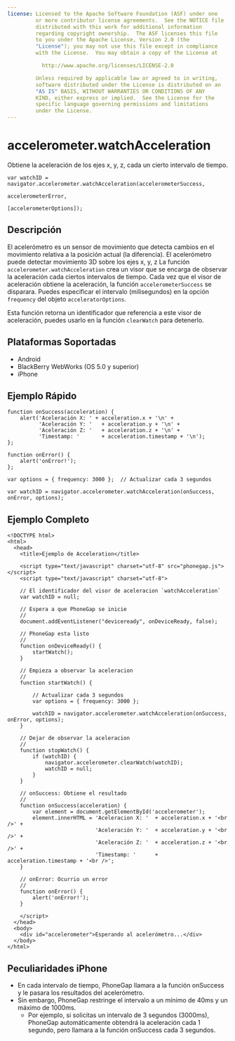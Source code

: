 ```yaml
---
license: Licensed to the Apache Software Foundation (ASF) under one
         or more contributor license agreements.  See the NOTICE file
         distributed with this work for additional information
         regarding copyright ownership.  The ASF licenses this file
         to you under the Apache License, Version 2.0 (the
         "License"); you may not use this file except in compliance
         with the License.  You may obtain a copy of the License at

           http://www.apache.org/licenses/LICENSE-2.0

         Unless required by applicable law or agreed to in writing,
         software distributed under the License is distributed on an
         "AS IS" BASIS, WITHOUT WARRANTIES OR CONDITIONS OF ANY
         KIND, either express or implied.  See the License for the
         specific language governing permissions and limitations
         under the License.
---
```


accelerometer.watchAcceleration
===============================

Obtiene la aceleración de los ejes x, y, z, cada un cierto intervalo de tiempo.

    var watchID = navigator.accelerometer.watchAcceleration(accelerometerSuccess,
                                                           accelerometerError,
                                                           [accelerometerOptions]);
                                                           
Descripción
-----------

El acelerómetro es un sensor de movimiento que detecta cambios en el movimiento relativa a la posición actual (la diferencia). El acelerómetro puede detectar movimiento 3D sobre los ejes x, y, z 
La función `accelerometer.watchAcceleration` crea un visor que se encarga de observar la aceleración cada ciertos intervalos de tiempo. Cada vez que el visor de aceleración obtiene la aceleración, la función `accelerometerSuccess` se disparara.  Puedes especificar el intervalo (milisegundos) en la opción `frequency` del objeto `acceleratorOptions`.

Esta función retorna un identificador que referencia a este visor de aceleración, puedes usarlo en la función `clearWatch` para detenerlo.

Plataformas Soportadas
----------------------

- Android
- BlackBerry WebWorks (OS 5.0 y superior)
- iPhone


Ejemplo Rápido
--------------

    function onSuccess(acceleration) {
        alert('Aceleración X: ' + acceleration.x + '\n' +
              'Aceleración Y: '   + acceleration.y + '\n' +
              'Aceleración Z: '   + acceleration.z + '\n' +
              'Timestamp: '       + acceleration.timestamp + '\n');
    };

    function onError() {
        alert('onError!');
    };

    var options = { frequency: 3000 };  // Actualizar cada 3 segundos
    
    var watchID = navigator.accelerometer.watchAcceleration(onSuccess, onError, options);

Ejemplo Completo
----------------

    <!DOCTYPE html>
    <html>
      <head>
        <title>Ejemplo de Acceleration</title>

        <script type="text/javascript" charset="utf-8" src="phonegap.js"></script>
        <script type="text/javascript" charset="utf-8">

        // El identificador del visor de aceleracion `watchAcceleration`
        var watchID = null;
        
        // Espera a que PhoneGap se inicie
        //
        document.addEventListener("deviceready", onDeviceReady, false);

        // PhoneGap esta listo
        //
        function onDeviceReady() {
            startWatch();
        }

        // Empieza a observar la aceleracion
        //
        function startWatch() {
            
            // Actualizar cada 3 segundos
            var options = { frequency: 3000 };
            
            watchID = navigator.accelerometer.watchAcceleration(onSuccess, onError, options);
        }
        
        // Dejar de observar la aceleracion
        //
        function stopWatch() {
            if (watchID) {
                navigator.accelerometer.clearWatch(watchID);
                watchID = null;
            }
        }
        
        // onSuccess: Obtiene el resultado
        //
        function onSuccess(acceleration) {
            var element = document.getElementById('accelerometer');
            element.innerHTML = 'Aceleracion X: '  + acceleration.x + '<br />' +
                                'Aceleración Y: '  + acceleration.y + '<br />' +
                                'Aceleración Z: '  + acceleration.z + '<br />' +
                                'Timestamp: '      + acceleration.timestamp + '<br />';
        }

        // onError: Ocurrio un error
        //
        function onError() {
            alert('onError!');
        }

        </script>
      </head>
      <body>
        <div id="accelerometer">Esperando al acelerómetro...</div>
      </body>
    </html>
    
Peculiaridades iPhone
---------------------

- En cada intervalo de tiempo, PhoneGap llamara a la función onSuccess y le pasara los resultados del acelerómetro.
- Sin embargo, PhoneGap restringe el intervalo a un mínimo de 40ms y un máximo de 1000ms.
  - Por ejemplo, si solicitas un intervalo de 3 segundos (3000ms), PhoneGap automáticamente obtendrá la aceleración cada 1 segundo, pero llamara a la función onSuccess cada 3 segundos.
